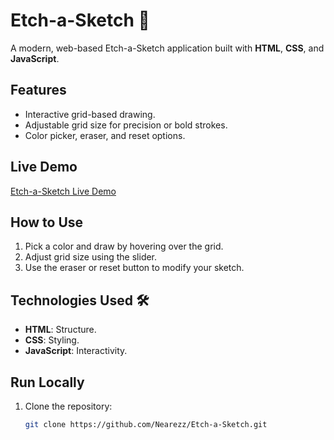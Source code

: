 # Etch-a-Sketch 🎨

A modern, web-based Etch-a-Sketch application built with **HTML**, **CSS**, and **JavaScript**.

## Features
- Interactive grid-based drawing.
- Adjustable grid size for precision or bold strokes.
- Color picker, eraser, and reset options.

## Live Demo 
[Etch-a-Sketch Live Demo](https://nearezz.github.io/Etch-a-Sketch/)

## How to Use 
1. Pick a color and draw by hovering over the grid.
2. Adjust grid size using the slider.
3. Use the eraser or reset button to modify your sketch.

## Technologies Used 🛠️
- **HTML**: Structure.
- **CSS**: Styling.
- **JavaScript**: Interactivity.

## Run Locally 
1. Clone the repository:
   ```bash
   git clone https://github.com/Nearezz/Etch-a-Sketch.git
